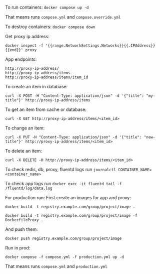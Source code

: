 To run containers: ```docker compose up -d```

That means runs ```compose.yml``` and ```compose.override.yml```

To destroy containers: ```docker compose down```

Get proxy ip address:

```
docker inspect -f '{{range.NetworkSettings.Networks}}{{.IPAddress}}{{end}}' proxy
```

App endpoints:

```
http://proxy-ip-address/
http://proxy-ip-address/items
http://proxy-ip-address/items/item_id
```

To create an item in database:

```curl -X POST -H "Content-Type: application/json" -d '{"title": "my-title"}' http://proxy-ip-address/items```

To get an item from cache or database:

```curl -X GET http://proxy-ip-address/items/<item_id>```

To change an item:

```curl -X PUT -H "Content-Type: application/json" -d '{"title": "new-title"}' http://proxy-ip-address/items/<item_id>```

To delete an item:

```curl -X DELETE -H http://proxy-ip-address/items/<item_id>```

To check redis, db, proxy, fluentd logs run ```journalctl CONTAINER_NAME=<container_name>```

To check app logs run ```docker exec -it fluentd tail -f /fluentd/log/data.log```

For production run:
First create an images for app and proxy:

```docker build -t registry.example.com/group/project/image .```

```docker build -t registry.example.com/group/project/image -f DockerfileProxy .```

And push them:

```docker push registry.example.com/group/project/image```

Run in prod:

```docker compose -f compose.yml -f production.yml up -d```

That means runs ```compose.yml``` and ```production.yml```
